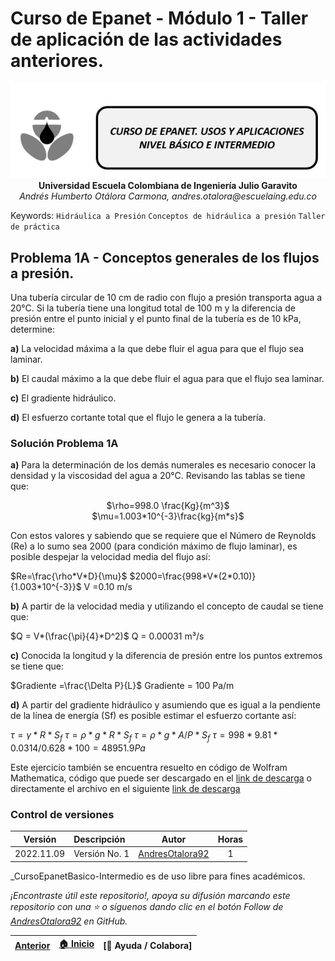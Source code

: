 # Curso de Epanet - Módulo 1 - Taller de aplicación de las actividades anteriores. 

<div align="center">
  <img src="../../.icons/IconoEpanetV3.png" width="600px">
</div>

<div align="center">
<b> Universidad Escuela Colombiana de Ingeniería Julio Garavito</b>
<br><i>Andrés Humberto Otálora Carmona, andres.otalora@escuelaing.edu.co </i>
</div>


Keywords: `Hidráulica a Presión` `Conceptos de hidráulica a presión` `Taller de práctica`

## Problema 1A - Conceptos generales de los flujos a presión.

Una tubería circular de 10 cm de radio con flujo a presión transporta agua a 20°C. Si la tubería tiene una longitud total de 100 m y la diferencia de presión entre el punto inicial y el punto final de la tubería es de 10 kPa, determine:

**a)** La velocidad máxima a la que debe fluir el agua para que el flujo sea laminar.

**b)** El caudal máximo a la que debe fluir el agua para que el flujo sea laminar.

**c)** El gradiente hidráulico.

**d)** El esfuerzo cortante total que el flujo le genera a la tubería.

### Solución Problema 1A

**a)** Para la determinación de los demás numerales es necesario conocer la densidad y la viscosidad del agua a 20°C. Revisando las tablas se tiene que:
<div align="center">
  $\rho=998.0 \frac{Kg}{m^3}$
</div>

<div align="center">
  $\mu=1.003*10^{-3}\frac{kg}{m*s}$
</div>



Con estos valores y sabiendo que se requiere que el Número de Reynolds (Re) a lo sumo sea 2000 (para condición máximo de flujo laminar), es posible despejar la velocidad media del flujo así:

$Re=\frac{\rho*V*D}{\mu}$
$2000=\frac{998*V*(2*0.10)}{1.003*10^{-3}}$
V =0.10 m/s

**b)** A partir de la velocidad media y utilizando el concepto de caudal se tiene que:

$Q = V*(\frac{\pi}{4}*D^2)$
Q = 0.00031 m³/s

**c)** Conocida la longitud y la diferencia de presión entre los puntos extremos se tiene que:

$Gradiente =\frac{\Delta P}{L}$
Gradiente = 100 Pa/m

**d)** A partir del gradiente hidráulico y asumiendo que es igual a la pendiente de la línea de energía (Sf) es posible estimar el esfuerzo cortante así:

$\tau=\gamma*R*S_f$
$\tau=\rho*g*R*S_f$
$\tau=\rho*g*A/P*S_f$
$\tau=998*9.81*0.0314/0.628*100=48951.9 Pa$

Este ejercicio también se encuentra resuelto en código de Wolfram Mathematica, código que puede ser descargado en el [link de descarga](Soluciones/Solucion1A.nb) o directamente el archivo en el siguiente [link de descarga](https://pruebacorreoescuelaingeduco-my.sharepoint.com/:u:/g/personal/andres_otalora_escuelaing_edu_co/EaT58Xbtpd9Og6eR72h8eBMBTGkl9Qn3bXSop4VVugQi5w?e=LkGyPO)

### Control de versiones

| Versión    | Descripción   | Autor                                      | Horas |
|------------|:--------------|--------------------------------------------|:-----:|
| 2022.11.09 | Versión No. 1 | [AndresOtalora92](https://github.com/AndresOtalora92)  |   1   |

_CursoEpanetBasico-Intermedio es de uso libre para fines académicos.

_¡Encontraste útil este repositorio!, apoya su difusión marcando este repositorio con una ⭐ o síguenos dando clic en el botón Follow de [AndresOtalora92](https://github.com/AndresOtalora92?tab=repositories) en GitHub._

| [Anterior](Conceptos_redes_abiertas%20y%20redes_cerradas.md) | [:house: Inicio](../../README.md) | [:beginner: Ayuda / Colabora] | 
|----------------------------|-----------------------------------|--------------------------------------------------------------------------------------------------|